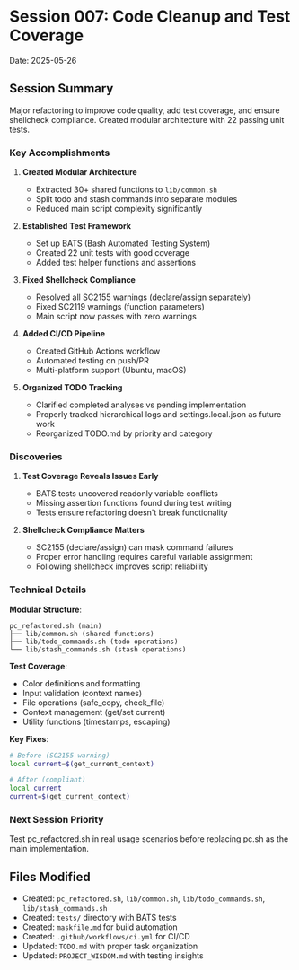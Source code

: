 # Session 007: Code Cleanup and Test Coverage
Date: 2025-05-26

## Session Summary
Major refactoring to improve code quality, add test coverage, and ensure shellcheck compliance. Created modular architecture with 22 passing unit tests.

### Key Accomplishments

1. **Created Modular Architecture**
   - Extracted 30+ shared functions to `lib/common.sh`
   - Split todo and stash commands into separate modules
   - Reduced main script complexity significantly

2. **Established Test Framework**
   - Set up BATS (Bash Automated Testing System)
   - Created 22 unit tests with good coverage
   - Added test helper functions and assertions

3. **Fixed Shellcheck Compliance**
   - Resolved all SC2155 warnings (declare/assign separately)
   - Fixed SC2119 warnings (function parameters)
   - Main script now passes with zero warnings

4. **Added CI/CD Pipeline**
   - Created GitHub Actions workflow
   - Automated testing on push/PR
   - Multi-platform support (Ubuntu, macOS)

5. **Organized TODO Tracking**
   - Clarified completed analyses vs pending implementation
   - Properly tracked hierarchical logs and settings.local.json as future work
   - Reorganized TODO.md by priority and category

### Discoveries

1. **Test Coverage Reveals Issues Early**
   - BATS tests uncovered readonly variable conflicts
   - Missing assertion functions found during test writing
   - Tests ensure refactoring doesn't break functionality

2. **Shellcheck Compliance Matters**
   - SC2155 (declare/assign) can mask command failures
   - Proper error handling requires careful variable assignment
   - Following shellcheck improves script reliability

### Technical Details

**Modular Structure**:
```
pc_refactored.sh (main)
├── lib/common.sh (shared functions)
├── lib/todo_commands.sh (todo operations)
└── lib/stash_commands.sh (stash operations)
```

**Test Coverage**:
- Color definitions and formatting
- Input validation (context names)
- File operations (safe_copy, check_file)
- Context management (get/set current)
- Utility functions (timestamps, escaping)

**Key Fixes**:
```bash
# Before (SC2155 warning)
local current=$(get_current_context)

# After (compliant)
local current
current=$(get_current_context)
```

### Next Session Priority
Test pc_refactored.sh in real usage scenarios before replacing pc.sh as the main implementation.

## Files Modified
- Created: `pc_refactored.sh`, `lib/common.sh`, `lib/todo_commands.sh`, `lib/stash_commands.sh`
- Created: `tests/` directory with BATS tests
- Created: `maskfile.md` for build automation
- Created: `.github/workflows/ci.yml` for CI/CD
- Updated: `TODO.md` with proper task organization
- Updated: `PROJECT_WISDOM.md` with testing insights